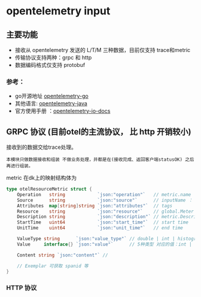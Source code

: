 # opentelemetry input

## 主要功能
- 接收从 opentelemetry 发送的 L/T/M 三种数据，目前仅支持 trace和metric
- 传输协议支持两种：grpc 和 http
- 数据编码格式仅支持 protobuf 

### 参考：
- go开源地址 [opentelemetry-go](https://github.com/open-telemetry/opentelemetry-go)
- 其他语言: [opentelemetry-java](https://github.com/open-telemetry/opentelemetry-java) 
- 官方使用手册 ：[opentelemetry-io-docs](https://opentelemetry.io/docs/)



## GRPC 协议 (目前otel的主流协议， 比 http 开销较小)

接收到的数据交给trace处理。

	本模块只做数据接收和组装 不做业务处理，并都是在(接收完成、返回客户端statusOK) 之后 再进行组装。
 
metric 在dk上的映射结构体为
``` go
type otelResourceMetric struct {
	Operation   string            `json:"operation"`   // metric.name
	Source      string            `json:"source"`      // inputName ： opentelemetry
	Attributes  map[string]string `json:"attributes"`  // tags
	Resource    string            `json:"resource"`    // global.Meter name
	Description string            `json:"description"` // metric.Description
	StartTime   uint64            `json:"start_time"`  // start time
	UnitTime    uint64            `json:"unit_time"`   // end time

	ValueType string      `json:"value_type"` // double | int | histogram | ExponentialHistogram | summary
	Value     interface{} `json:"value"`      // 5种类型 对应的值：int | float

	Content string `json:"content"` //

	// Exemplar 可获取 spanid 等
}
```



### HTTP 协议
